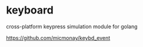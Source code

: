# keyboard
cross-platform keypress simulation module for golang

https://github.com/micmonay/keybd_event
